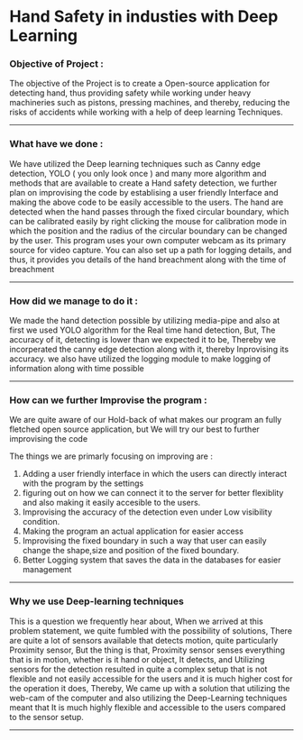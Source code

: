 # Hand Safety in industies with Deep Learning

### Objective of Project :
The objective of the Project is to create a Open-source application for detecting hand, thus providing safety while working under heavy machineries such as pistons, pressing machines, and thereby, reducing the risks of accidents while working with a help of deep learning Techniques.

---

### What have we done :
We have utilized the Deep learning techniques such as Canny edge detection, YOLO ( you only look once ) and many more algorithm and methods that are available to create a Hand safety detection, we further plan on improvising the code by establising a user friendly Interface and making the above code to be easily accessible to the users. The hand are detected when the hand passes through the fixed circular boundary, which can be calibrated easily by right clicking the mouse for calibration mode in which the position and the radius of the circular boundary can be changed by the user. This program uses your own computer webcam as its primary source for video capture. You can also set up a path for logging details, and thus, it provides you details of the hand breachment along with the time of breachment

---

### How did we manage to do it :
We made the hand detection possible by utilizing media-pipe and also at first we used YOLO algorithm for the Real time hand detection, But, The accuracy of it, detecting is lower than we expected it to be, Thereby we incorperated the canny edge detection along with it, thereby Inprovising its accuracy. we also have utilized the logging module to make logging of information along with time possible 

---

### How can we further Improvise the program :
We are quite aware of our Hold-back of what makes our program an fully fletched open source application, but We will try our best to further improvising the code

The things we are primarly focusing on improving are :
1. Adding a user friendly interface in which the users can directly interact with the program by the settings 
2. figuring out on how we can connect it to the server for better flexiblity and also making it easily accesible to the users.
3. Improvising the accuracy of the detection even under Low visibility condition.
4. Making the program an actual application for easier access
5. Improvising the fixed boundary in such a way that user can easily change the shape,size and position of the fixed boundary.
6. Better Logging system that saves the data in the databases for easier management

---
   
### Why we use Deep-learning techniques 
This is a question we frequently hear about, When we arrived at this problem statement, we quite fumbled with the possibility of solutions, There are quite a lot of sensors available that detects motion, quite particularly Proximity sensor, But the thing is that, Proximity sensor senses everything that is in motion, whether is it hand or object, It detects, and Utilizing sensors for the detection resulted in quite a complex setup that is not flexible and not easily accessible for the users and it is much higher cost for the operation it does, Thereby, We came up with a solution that utilizing the web-cam of the computer and also utilizing the Deep-Learning techniques meant that It is much highly flexible and accessible to the users compared to the sensor setup. 


---

 




